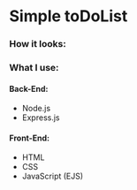 # **Simple toDoList**

### How it looks:



### **What I use:**
#### Back-End:
- Node.js
- Express.js

#### Front-End: 
- HTML
- CSS
- JavaScript (EJS)
